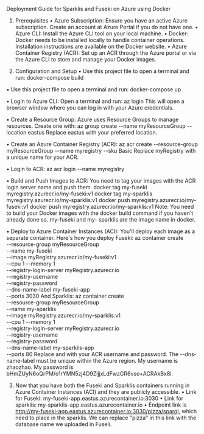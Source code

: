 Deployment Guide for Sparklis and Fuseki on Azure using Docker

1. Prerequisites
•	Azure Subscription: Ensure you have an active Azure subscription. Create an account at Azure Portal if you do not have one.
•	Azure CLI: Install the Azure CLI tool on your local machine. 
•	Docker: Docker needs to be installed locally to handle container operations. Installation instructions are available on the Docker website.
•	Azure Container Registry (ACR): Set up an ACR through the Azure portal or via the Azure CLI to store and manage your Docker images.

2. Configuration and Setup
•	Use this project file to open a terminal and run: docker-compose build

•	Use this project file to open a terminal and run: docker-compose up

•	Login to Azure CLI: Open a terminal and run: az login
  This will open a browser window where you can log in with your Azure credentials.
  
•	Create a Resource Group: Azure uses Resource Groups to manage resources. Create one with: 
  az group create --name myResourceGroup --location eastus
  Replace eastus with your preferred location.
  
•	Create an Azure Container Registry (ACR):
  az acr create --resource-group myResourceGroup --name myregistry --sku Basic
  Replace myRegistry with a unique name for your ACR.

•	Login to ACR: az acr login --name myregistry

•	Build and Push Images to ACR:
  You need to tag your images with the ACR login server name and push them.
  docker tag my-fuseki myregistry.azurecr.io/my-fuseki:v1
  docker tag my-sparklis myregistry.azurecr.io/my-sparklis:v1
  docker push myregistry.azurecr.io/my-fuseki:v1
  docker push myregistry.azurecr.io/my-sparklis:v1
  Note: You need to build your Docker images with the docker build command if you haven't already done so. my-fuseki and my-    sparklis are the image name in docker.
  
•	Deploy to Azure Container Instances (ACI):
  You'll deploy each image as a separate container. Here's how you deploy Fuseki:
  az container create \
      --resource-group myResourceGroup \
      --name my-fuseki \
      --image myRegistry.azurecr.io/my-fuseki:v1 \
      --cpu 1 --memory 1 \
      --registry-login-server myRegistry.azurecr.io \
      --registry-username <acr-username> \
      --registry-password <acr-password> \
      --dns-name-label my-fuseki-app \
      --ports 3030
  And Sparklis:
  az container create \
      --resource-group myResourceGroup \
      --name my-sparklis \
      --image myRegistry.azurecr.io/my-sparklis:v1 \
      --cpu 1 --memory 1 \
      --registry-login-server myRegistry.azurecr.io \
      --registry-username <acr-username> \
      --registry-password <acr-password> \
      --dns-name-label my-sparklis-app \
      --ports 80
  Replace <acr-username> and <acr-password> with your ACR username and password. The --dns-name-label must be unique within the      Azure region.
  My username is zhaozhao.
  My password is bHmZUyN6oQrPM/o1rYMN5zj4D9ZljjxLdFwzGR6vso+ACRAkBx8l.

3.	Now that you have both the Fuseki and Sparklis containers running in Azure Container Instances (ACI) and they are publicly accessible.
•	Link for Fuseki: my-fuseki-app.eastus.azurecontainer.io:3030
•	Link for sparklis: my-sparklis-app.eastus.azurecontainer.io
•	Endpoint link is http://my-fuseki-app.eastus.azurecontainer.io:3030/pizza/sparql, which need to place in the sparklis. We can replace "pizza" in this link with the database name we uploaded in Fuseli.
